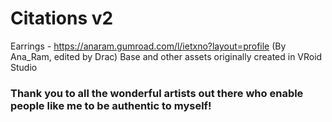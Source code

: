 # Citations v2

Earrings - https://anaram.gumroad.com/l/ietxno?layout=profile (By Ana_Ram, edited by Drac)
Base and other assets originally created in VRoid Studio


### Thank you to all the wonderful artists out there who enable people like me to be authentic to myself!
